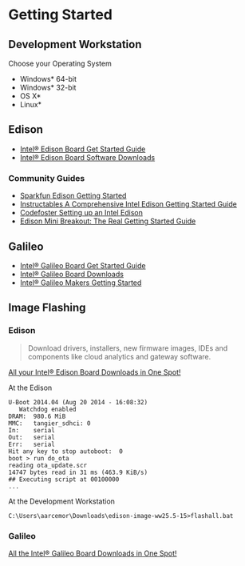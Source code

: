 Getting Started
==

## Development Workstation

Choose your Operating System

- Windows* 64-bit
- Windows* 32-bit
- OS X*
- Linux*

## Edison

* [Intel® Edison Board Get Started Guide](https://software.intel.com/en-us/iot/library/edison-getting-started)
* [Intel® Edison Board Software Downloads](https://software.intel.com/en-us/iot/hardware/edison/downloads)

### Community Guides

* [Sparkfun Edison Getting Started](https://learn.sparkfun.com/tutorials/edison-getting-started-guide)
* [Instructables A Comprehensive Intel Edison Getting Started Guide](http://www.instructables.com/id/A-Comprehensive-Intel-Edison-Getting-Started-Guide/)
* [Codefoster Setting up an Intel Edison](http://www.codefoster.com/edison-setup/)
* [Edison Mini Breakout: The Real Getting Started Guide](http://blog.microcasts.tv/2014/10/16/edison-mini-breakout-the-real-getting-started-guide)

## Galileo

* [Intel® Galileo Board Get Started Guide](https://software.intel.com/en-us/iot/library/galileo-getting-started)
* [Intel® Galileo Board Downloads](https://software.intel.com/en-us/iot/hardware/galileo/downloads)
* [Intel® Galileo Makers Getting Started](https://communities.intel.com/community/makers/galileo/getting-started)

## Image Flashing

### Edison

> Download drivers, installers, new firmware images, IDEs and components like cloud analytics and gateway software.

[All your Intel® Edison Board Downloads in One Spot!](https://software.intel.com/en-us/iot/hardware/edison/downloads)

At the Edison

    U-Boot 2014.04 (Aug 20 2014 - 16:08:32)
       Watchdog enabled
    DRAM:  980.6 MiB
    MMC:   tangier_sdhci: 0
    In:    serial
    Out:   serial
    Err:   serial
    Hit any key to stop autoboot:  0
    boot > run do_ota
    reading ota_update.scr
    14747 bytes read in 31 ms (463.9 KiB/s)
    ## Executing script at 00100000
    ...
 
At the Development Workstation

    C:\Users\aarcemor\Downloads\edison-image-ww25.5-15>flashall.bat

### Galileo

[All the Intel® Galileo Board Downloads in One Spot!](https://software.intel.com/en-us/iot/hardware/galileo/downloads)

